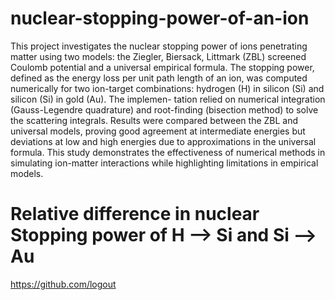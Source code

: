 # nuclear-stopping-power-of-an-ion

This project investigates the nuclear stopping power of ions penetrating matter using two models: the
Ziegler, Biersack, Littmark (ZBL) screened Coulomb potential and a universal empirical formula. The
stopping power, defined as the energy loss per unit path length of an ion, was computed numerically for
two ion-target combinations: hydrogen (H) in silicon (Si) and silicon (Si) in gold (Au). The implemen-
tation relied on numerical integration (Gauss-Legendre quadrature) and root-finding (bisection method)
to solve the scattering integrals. Results were compared between the ZBL and universal models, proving
good agreement at intermediate energies but deviations at low and high energies due to approximations
in the universal formula. This study demonstrates the effectiveness of numerical methods in simulating
ion-matter interactions while highlighting limitations in empirical models.


# Relative difference in nuclear Stopping power of H --> Si and Si --> Au

https://github.com/logout
